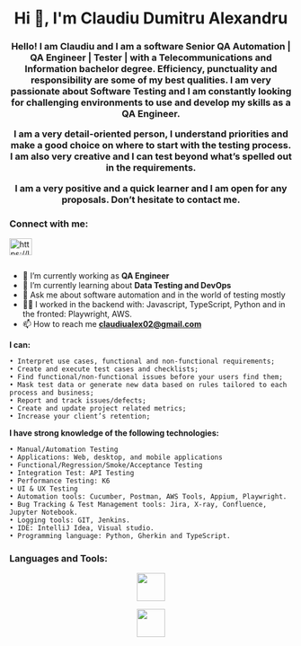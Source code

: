 <h1 align="center">Hi 👋, I'm Claudiu Dumitru Alexandru</h1>
<h3 align="center">Hello! I am Claudiu and I am a software Senior QA Automation | QA Engineer | Tester | with a Telecommunications and Information bachelor degree. Efficiency, punctuality and responsibility are some of my best qualities. I am very passionate about Software Testing and I am constantly looking for challenging environments to use and develop my skills as a QA Engineer.

I am a very detail-oriented person, I understand priorities and make a good choice on where to start with the testing process. I am also very creative and I can test beyond what’s spelled out in the requirements.

I am a very positive and a quick learner and I am open for any proposals. Don’t hesitate to contact me.</h3>

<h3 align="left">Connect with me:</h3>
<p align="left">
<a href="https://linkedin.com/in/claudiu-dumitru-alexandru-3a9479b7" target="blank"><img align="center" src="https://raw.githubusercontent.com/rahuldkjain/github-profile-readme-generator/master/src/images/icons/Social/linked-in-alt.svg" alt="https://linkedin.com/in/claudiu-dumitru-alexandru-3a9479b7" height="30" width="40" /></a>
</p>

<p align="left"> <a href="https://twitter.com/" target="blank"><img src="https://img.shields.io/twitter/follow/?logo=twitter&style=for-the-badge" alt="" /></a> </p>

- 👨‍ I’m currently working as **QA Engineer**
- 🌱 I’m currently learning about **Data Testing and DevOps**
- 💬 Ask me about software automation and in the world of testing mostly
- 👨‍💻 I worked in the backend with: Javascript, TypeScript, Python and in the fronted: Playwright, AWS.
- 📫 How to reach me **claudiualex02@gmail.com**

**I can:**

```
• Interpret use cases, functional and non-functional requirements;
• Create and execute test cases and checklists;
• Find functional/non-functional issues before your users find them;
• Mask test data or generate new data based on rules tailored to each process and business;
• Report and track issues/defects;
• Create and update project related metrics;
• Increase your client’s retention;
```
**I have strong knowledge of the following technologies:**
```
• Manual/Automation Testing
• Applications: Web, desktop, and mobile applications
• Functional/Regression/Smoke/Acceptance Testing
• Integration Test: API Testing
• Performance Testing: K6
• UI & UX Testing
• Automation tools: Cucumber, Postman, AWS Tools, Appium, Playwright.
• Bug Tracking & Test Management tools: Jira, X-ray, Confluence, Jupyter Notebook.
• Logging tools: GIT, Jenkins.
• IDE: IntelliJ Idea, Visual studio.
• Programming language: Python, Gherkin and TypeScript.
```

<h3 align="left">Languages and Tools:</h3>
<p align="left">
<a href="#"><p align="center"><img src="https://github.com/onemarc/tech-icons/blob/main/icons/python-dark.svg" width="50"></a>
<a href="#"><p align="center"><img src="https://github.com/onemarc/tech-icons/blob/main/icons/playwright-dark.svg" width="50"></a>




